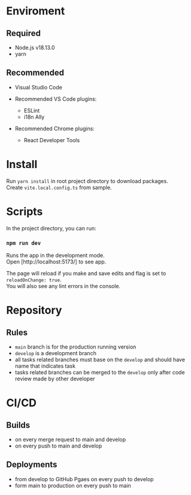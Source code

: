 # Enviroment

## Required

- Node.js v18.13.0
- yarn

## Recommended

- Visual Studio Code

- Recommended VS Code plugins:
    - ESLint
    - i18n Ally

- Recommended Chrome plugins:
    - React Developer Tools

# Install

Run `yarn install` in root project directory to download packages. \
Create `vite.local.config.ts` from sample.

# Scripts

In the project directory, you can run:

### `npm run dev`

Runs the app in the development mode.\
Open [http://localhost:5173/] to see app.

The page will reload if you make and save edits and flag is set to `reloadOnChange: true`. \
You will also see any lint errors in the console.

# Repository

## Rules
- `main` branch is for the production running version
- `develop` is a development branch
- all tasks related branches must base on the `develop` and should have name that indicates task 
- tasks related branches can be merged to the `develop` only after code review made by other developer

# CI/CD

## Builds
- on every merge request to main and develop
- on every push to main and develop

## Deployments
- from develop to GitHub Pgaes on every push to develop
- form main to production on every push to main

